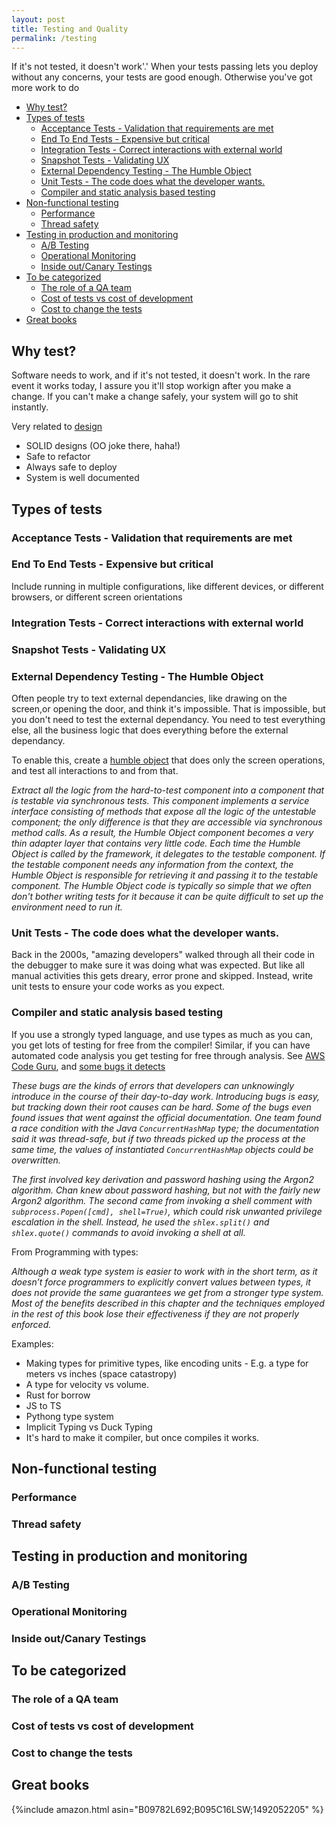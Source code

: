 ```yaml
---
layout: post
title: Testing and Quality
permalink: /testing
---
```


If it's not tested, it doesn't work'.' When your tests passing lets you deploy without any concerns, your tests are good enough. Otherwise you've got more work to do

<!-- prettier-ignore-start -->
<!-- vim-markdown-toc GFM -->

- [Why test?](#why-test)
- [Types of tests](#types-of-tests)
    - [Acceptance Tests - Validation that requirements are met](#acceptance-tests---validation-that-requirements-are-met)
    - [End To End Tests - Expensive but critical](#end-to-end-tests---expensive-but-critical)
    - [Integration Tests - Correct interactions with external world](#integration-tests---correct-interactions-with-external-world)
    - [Snapshot Tests - Validating UX](#snapshot-tests---validating-ux)
    - [External Dependency Testing - The Humble Object](#external-dependency-testing---the-humble-object)
    - [Unit Tests - The code does what the developer wants.](#unit-tests---the-code-does-what-the-developer-wants)
    - [Compiler and static analysis based testing](#compiler-and-static-analysis-based-testing)
- [Non-functional testing](#non-functional-testing)
    - [Performance](#performance)
    - [Thread safety](#thread-safety)
- [Testing in production and monitoring](#testing-in-production-and-monitoring)
    - [A/B Testing](#ab-testing)
    - [Operational Monitoring](#operational-monitoring)
    - [Inside out/Canary Testings](#inside-outcanary-testings)
- [To be categorized](#to-be-categorized)
    - [The role of a QA team](#the-role-of-a-qa-team)
    - [Cost of tests vs cost of development](#cost-of-tests-vs-cost-of-development)
    - [Cost to change the tests](#cost-to-change-the-tests)
- [Great books](#great-books)

<!-- vim-markdown-toc -->
<!-- prettier-ignore-end -->

## Why test?

Software needs to work, and if it's not tested, it doesn't work. In the rare event it works today, I assure you it'll stop workign after you make a change. If you can't make a change safely, your system will go to shit instantly.

Very related to [design](/design)

- SOLID designs (OO joke there, haha!)
- Safe to refactor
- Always safe to deploy
- System is well documented

## Types of tests

### Acceptance Tests - Validation that requirements are met

### End To End Tests - Expensive but critical

Include running in multiple configurations, like different devices, or different browsers, or different screen orientations

### Integration Tests - Correct interactions with external world

### Snapshot Tests - Validating UX

### External Dependency Testing - The Humble Object

Often people try to text external dependancies, like drawing on the screen,or opening the door, and think it's impossible. That is impossible, but you don't need to test the external dependancy. You need to test everything else, all the business logic that does everything before the external dependancy.

To enable this, create a [humble object](http://xunitpatterns.com/Humble%20Object.html) that does only the screen operations, and test all interactions to and from that.

_Extract all the logic from the hard-to-test component into a component that is testable via synchronous tests. This component implements a service interface consisting of methods that expose all the logic of the untestable component; the only difference is that they are accessible via synchronous method calls. As a result, the Humble Object component becomes a very thin adapter layer that contains very little code. Each time the Humble Object is called by the framework, it delegates to the testable component. If the testable component needs any information from the context, the Humble Object is responsible for retrieving it and passing it to the testable component. The Humble Object code is typically so simple that we often don't bother writing tests for it because it can be quite difficult to set up the environment need to run it._

### Unit Tests - The code does what the developer wants.

Back in the 2000s, "amazing developers" walked through all their code in the debugger to make sure it was doing what was expected. But like all manual activities this gets dreary, error prone and skipped. Instead, write unit tests to ensure your code works as you expect.

### Compiler and static analysis based testing

If you use a strongly typed language, and use types as much as you can, you get lots of testing for free from the compiler!
Similar, if you can have automated code analysis you get testing for free through analysis. See [AWS Code Guru](https://aws.amazon.com/codeguru/), and [some bugs it detects](https://noise.getoto.net/2021/09/07/finding-code-inconsistencies-using-amazon-codeguru-reviewer/)

_These bugs are the kinds of errors that developers can unknowingly introduce in the course of their day-to-day work. Introducing bugs is easy, but tracking down their root causes can be hard. Some of the bugs even found issues that went against the official documentation. One team found a race condition with the Java `ConcurrentHashMap` type; the documentation said it was thread-safe, but if two threads picked up the process at the same time, the values of instantiated `ConcurrentHashMap` objects could be overwritten._

_The first involved key derivation and password hashing using the Argon2 algorithm. Chan knew about password hashing, but not with the fairly new Argon2 algorithm. The second came from invoking a shell comment with `subprocess.Popen([cmd], shell=True)`, which could risk unwanted privilege escalation in the shell. Instead, he used the `shlex.split()` and `shlex.quote()` commands to avoid invoking a shell at all._

From Programming with types:

_Although a weak type system is easier to work with in the short term, as it doesn’t force programmers to explicitly convert values between types, it does not provide the same guarantees we get from a stronger type system. Most of the benefits described in this chapter and the techniques employed in the rest of this book lose their effectiveness if they are not properly enforced._

Examples:

- Making types for primitive types, like encoding units - E.g. a type for meters vs inches (space catastropy)
- A type for velocity vs volume.
- Rust for borrow
- JS to TS
- Pythong type system
- Implicit Typing vs Duck Typing
- It's hard to make it compiler, but once compiles it works.

## Non-functional testing

### Performance

### Thread safety

## Testing in production and monitoring

### A/B Testing

### Operational Monitoring

### Inside out/Canary Testings

## To be categorized

### The role of a QA team

### Cost of tests vs cost of development

### Cost to change the tests

## Great books

{%include amazon.html asin="B09782L692;B095C16LSW;1492052205" %}
